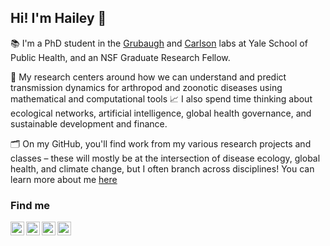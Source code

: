 ## Hi! I'm Hailey 👋

📚 I'm a PhD student in the [Grubaugh](https://grubaughlab.com/) and [Carlson](https://carlsonlab.bio/) labs at Yale School of Public Health, and an NSF Graduate Research Fellow. 

🦠 My research centers around how we can understand and predict transmission dynamics for arthropod and zoonotic diseases using mathematical and computational tools 📈 I also spend time thinking about ecological networks, artificial intelligence, global health governance, and sustainable development and finance.

🗂️ On my GitHub, you'll find work from my various research projects and classes – these will mostly be at the intersection of disease ecology, global health, and climate change, but I often branch across disciplines! You can learn more about me [here](https://haileyrobertson.com)

### Find me
[<img align="left" width="22px" src="https://cdn-icons-png.flaticon.com/512/733/733579.png"/>](https://twitter.com/haileydrob)
[<img align="left" width="22px" src="https://orcid.org/assets/vectors/orcid.logo.icon.svg"/>](https://orcid.org/0009-0007-2988-307X)
[<img align="left" width="22px" src="https://iconape.com/wp-content/files/da/64524/svg/google-scholar.svg"/>](https://scholar.google.com/citations?user=C2KykoMAAAAJ&hl=en&oi=ao)
[<img align="left" width="22px" src="https://upload.wikimedia.org/wikipedia/commons/e/e6/729101_linkedin_icon.png"/>](https://www.linkedin.com/in/hailey-robertson/)

